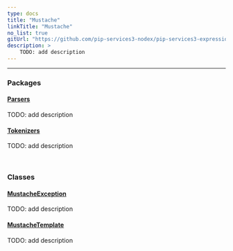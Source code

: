 ```yaml
---
type: docs
title: "Mustache"
linkTitle: "Mustache"
no_list: true
gitUrl: "https://github.com/pip-services3-nodex/pip-services3-expressions-nodex"
description: >
    TODO: add description
---
```

---
<div class="module-body"> 

### Packages

#### [Parsers](parsers)
TODO: add description

#### [Tokenizers](tokenizers)
TODO: add description

<br>

### Classes

#### [MustacheException](mustache_exception)
TODO: add description

#### [MustacheTemplate](mustache_template)
TODO: add description


</div>

